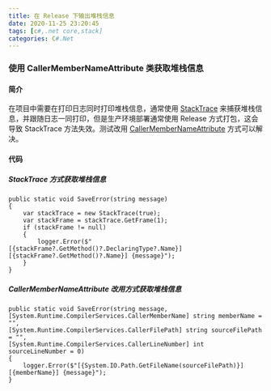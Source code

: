 ```yaml
---
title: 在 Release 下输出堆栈信息
date: 2020-11-25 23:20:45
tags: [c#,.net core,stack]
categories: C#.Net
---
```

### 使用 CallerMemberNameAttribute 类获取堆栈信息
<!-- more -->
#### 简介
在项目中需要在打印日志同时打印堆栈信息，通常使用 [StackTrace](https://docs.microsoft.com/zh-cn/dotnet/api/system.diagnostics.stacktrace) 来捕获堆栈信息，并跟随日志一同打印，但是生产环境部署通常使用 Release 方式打包，这会导致 StackTrace 方法失效。测试改用 [CallerMemberNameAttribute](https://docs.microsoft.com/zh-cn/dotnet/api/System.Runtime.CompilerServices.CallerMemberNameAttribute) 方式可以解决。

#### 代码
##### StackTrace 方式获取堆栈信息
``` CSharp
public static void SaveError(string message)
{
    var stackTrace = new StackTrace(true);
    var stackFrame = stackTrace.GetFrame(1);
    if (stackFrame != null)
    {
        logger.Error($"[{stackFrame?.GetMethod()?.DeclaringType?.Name}][{stackFrame?.GetMethod()?.Name}] {message}");
    }
}
```

##### CallerMemberNameAttribute 改用方式获取堆栈信息
``` CSharp
public static void SaveError(string message,
[System.Runtime.CompilerServices.CallerMemberName] string memberName = "",
[System.Runtime.CompilerServices.CallerFilePath] string sourceFilePath = "",
[System.Runtime.CompilerServices.CallerLineNumber] int sourceLineNumber = 0)
{
    logger.Error($"[{System.IO.Path.GetFileName(sourceFilePath)}][{memberName}] {message}");
}
```